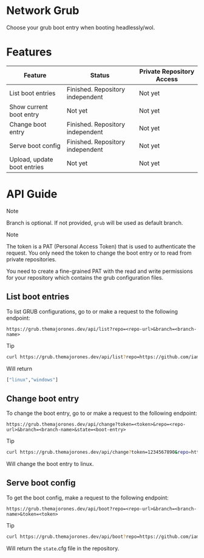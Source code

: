 # Network Grub

Choose your grub boot entry when booting headlessly/wol.

# Features

| Feature                          | Status   | Private Repository Access |
|----------------------------------|----------|---------------------------|
| List boot entries                |Finished. Repository independent| Not yet|
| Show current boot entry          |Not yet| Not yet|
| Change boot entry                |Finished. Repository independent| Not yet|
| Serve boot config                |Finished. Repository independent| Not yet|
| Upload, update boot entries      |Not yet| Not yet|

# API Guide

> [!NOTE]
> Branch is optional. If not provided, `grub` will be used as default branch.

> [!NOTE]
> The token is a PAT (Personal Access Token) that is used to authenticate the request. You only need the token to change the boot entry or to read from private repositories.
>
> You need to create a fine-grained PAT with the read and write permissions for your repository which contains the grub configuration files.

## List boot entries

To list GRUB configurations, go to or make a request to the following endpoint:

```
https://grub.themajorones.dev/api/list?repo=<repo-url>&branch=<branch-name>
```

> [!TIP]
>
> ```bash
> curl https://grub.themajorones.dev/api/list?repo=https://github.com/iamSlightlyWind/network-grub
> ```
> 
> Will return
> 
> ```bash
> ["linux","windows"]
> ```

## Change boot entry

To change the boot entry, go to or make a request to the following endpoint:

```
https://grub.themajorones.dev/api/change?token=<token>&repo=<repo-url>&branch=<branch-name>&state=<boot-entry>
```
> [!TIP]
>
> ```bash
> curl https://grub.themajorones.dev/api/change?token=1234567890&repo=https://github.com/iamSlightlyWind/network-grub&state=linux
> ```
>
> Will change the boot entry to linux.

## Serve boot config

To get the boot config, make a request to the following endpoint:

```
https://grub.themajorones.dev/api/boot?repo=<repo-url>&branch=<branch-name>&token=<token>
```

> [!TIP]
> 
> ```bash
> curl https://grub.themajorones.dev/api/boot?repo=https://github.com/iamSlightlyWind/network-grub
> ```
>
> Will return the `state`.cfg file in the repository.